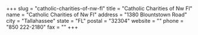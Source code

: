 +++
slug = "catholic-charities-of-nw-fl"
title = "Catholic Charities of Nw Fl"
name = "Catholic Charities of Nw Fl"
address = "1380 Blountstown Road"
city = "Tallahassee"
state = "FL"
postal = "32304"
website = ""
phone = "850 222-2180"
fax = ""
+++
